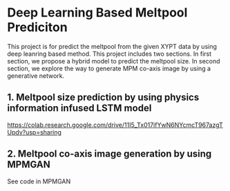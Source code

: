 # Deep Learning Based Meltpool Prediciton
This project is for predict the meltpool from the given XYPT data by using deep leanring based method. This project includes two sections. In first section, we propose a hybrid model to predict the meltpool size. In second section, we explore the way to generate MPM co-axis image by using a generative network.
## 1. Meltpool size prediction by using physics information infused LSTM model
https://colab.research.google.com/drive/11I5_Tx017ifYwN6NYcmcT967azgTUpdv?usp=sharing
## 2. Meltpool co-axis image generation by using MPMGAN
See code in MPMGAN
